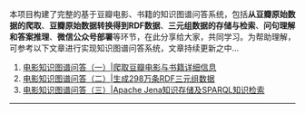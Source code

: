 本项目构建了完整的基于豆瓣电影、书籍的知识图谱问答系统，包括**从豆瓣原始数据的爬取**、**豆瓣原始数据转换得到RDF数据**、**三元组数据的存储与检索**、**问句理解和答案推理**、**微信公众号部署**等环节，在此分享给大家，共同学习。为帮助理解，可参考以下文章进行实现知识图谱问答系统，文章持续更新之中...

1. [电影知识图谱问答（一）|爬取豆瓣电影与书籍详细信息](https://weizhixiaoyi.com/archives/287.html)
2. [电影知识图谱问答（二）|生成298万条RDF三元组数据](https://weizhixiaoyi.com/archives/296.html)
3. [电影知识图谱问答（三）|Apache Jena知识存储及SPARQL知识检索](https://weizhixiaoyi.com/archives/341.html)

---


